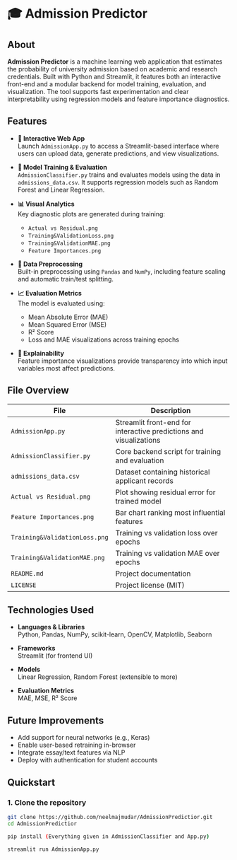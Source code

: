 # 🎓 Admission Predictor

## About

**Admission Predictor** is a machine learning web application that estimates the probability of university admission based on academic and research credentials. Built with Python and Streamlit, it features both an interactive front-end and a modular backend for model training, evaluation, and visualization. The tool supports fast experimentation and clear interpretability using regression models and feature importance diagnostics.

## Features

- **🔘 Interactive Web App**  
  Launch `AdmissionApp.py` to access a Streamlit-based interface where users can upload data, generate predictions, and view visualizations.

- **🧠 Model Training & Evaluation**  
  `AdmissionClassifier.py` trains and evaluates models using the data in `admissions_data.csv`. It supports regression models such as Random Forest and Linear Regression.

- **📊 Visual Analytics**  
  Key diagnostic plots are generated during training:
  - `Actual vs Residual.png`
  - `Training&ValidationLoss.png`
  - `Training&ValidationMAE.png`
  - `Feature Importances.png`

- **🧹 Data Preprocessing**  
  Built-in preprocessing using `Pandas` and `NumPy`, including feature scaling and automatic train/test splitting.

- **📈 Evaluation Metrics**  
  The model is evaluated using:
  - Mean Absolute Error (MAE)  
  - Mean Squared Error (MSE)  
  - R² Score  
  - Loss and MAE visualizations across training epochs

- **🧾 Explainability**  
  Feature importance visualizations provide transparency into which input variables most affect predictions.

## File Overview

| File                         | Description                                           |
|------------------------------|-------------------------------------------------------|
| `AdmissionApp.py`           | Streamlit front-end for interactive predictions and visualizations |
| `AdmissionClassifier.py`    | Core backend script for training and evaluation       |
| `admissions_data.csv`       | Dataset containing historical applicant records       |
| `Actual vs Residual.png`    | Plot showing residual error for trained model         |
| `Feature Importances.png`   | Bar chart ranking most influential features           |
| `Training&ValidationLoss.png` | Training vs validation loss over epochs             |
| `Training&ValidationMAE.png` | Training vs validation MAE over epochs              |
| `README.md`                 | Project documentation                                 |
| `LICENSE`                   | Project license (MIT)                                 |

## Technologies Used

- **Languages & Libraries**  
  Python, Pandas, NumPy, scikit-learn, OpenCV, Matplotlib, Seaborn

- **Frameworks**  
  Streamlit (for frontend UI)

- **Models**  
  Linear Regression, Random Forest (extensible to more)

- **Evaluation Metrics**  
  MAE, MSE, R² Score

## Future Improvements

- Add support for neural networks (e.g., Keras)
- Enable user-based retraining in-browser
- Integrate essay/text features via NLP
- Deploy with authentication for student accounts


## Quickstart

### 1. Clone the repository

```bash
git clone https://github.com/neelmajmudar/AdmissionPredictior.git
cd AdmissionPredictior

pip install (Everything given in AdmissionClassifier and App.py)

streamlit run AdmissionApp.py
```

